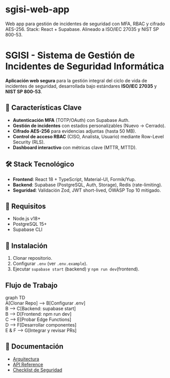 # sgisi-web-app
Web app para gestión de incidentes de seguridad con MFA, RBAC y cifrado AES-256. Stack: React + Supabase. Alineado a ISO/IEC 27035 y NIST SP 800-53.

# SGISI - Sistema de Gestión de Incidentes de Seguridad Informática  

**Aplicación web segura** para la gestión integral del ciclo de vida de incidentes de seguridad, desarrollada bajo estándares **ISO/IEC 27035** y **NIST SP 800-53**.  

## 🔐 Características Clave  
- **Autenticación MFA** (TOTP/OAuth) con Supabase Auth.  
- **Gestión de incidentes** con estados personalizables (Nuevo → Cerrado).  
- **Cifrado AES-256** para evidencias adjuntas (hasta 50 MB).  
- **Control de acceso RBAC** (CISO, Analista, Usuario) mediante Row-Level Security (RLS).  
- **Dashboard interactivo** con métricas clave (MTTR, MTTD).  

## 🛠️ Stack Tecnológico  
- **Frontend**: React 18 + TypeScript, Material-UI, Formik/Yup.  
- **Backend**: Supabase (PostgreSQL, Auth, Storage), Redis (rate-limiting).  
- **Seguridad**: Validación Zod, JWT short-lived, OWASP Top 10 mitigado.

## 📌 Requisitos
- Node.js v18+
- PostgreSQL 15+
- Supabase CLI

## 🚀 Instalación
1. Clonar repositorio.
2. Configurar `.env` (ver `.env.example`).
3. Ejecutar `supabase start` (backend) y `npm run dev`(frontend).

## Flujo de Trabajo

graph TD  
    A[Clonar Repo] --> B[Configurar .env]  
    B --> C[Backend: supabase start]  
    B --> D[Frontend: npm run dev]  
    C --> E[Probar Edge Functions]  
    D --> F[Desarrollar componentes]  
    E & F --> G[Integrar y revisar PRs]

## 📄 Documentación  
- [Arquitectura](/docs/ARCHITECTURE.md)
- [API Reference](/docs/API_REFERENCE.md)
- [Checklist de Seguridad](/docs/SECURITY.md)